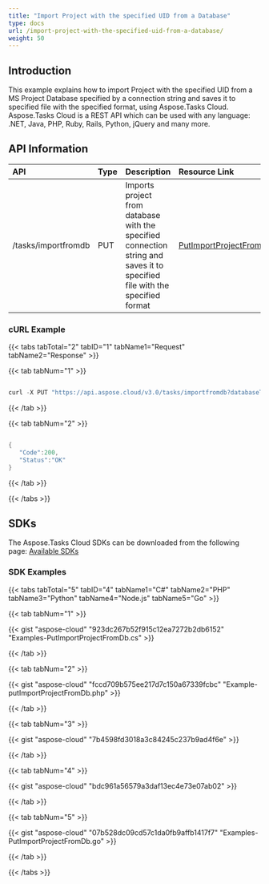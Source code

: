 ```yaml
---
title: "Import Project with the specified UID from a Database"
type: docs
url: /import-project-with-the-specified-uid-from-a-database/
weight: 50
---
```


## **Introduction**
This example explains how to import Project with the specified UID from a MS Project Database specified by a connection string and saves it to specified file with the specified format, using Aspose.Tasks Cloud. Aspose.Tasks Cloud is a REST API which can be used with any language: .NET, Java, PHP, Ruby, Rails, Python, jQuery and many more. 
## **API Information**

|**API**|**Type**|**Description**|**Resource Link**|
| :- | :- | :- | :- |
|/tasks/importfromdb|PUT|Imports project from database with the specified connection string and saves it to specified file with the specified format|[PutImportProjectFromDb](https://apireference.aspose.cloud/tasks/#/TasksDocument/PutImportProjectFromDb)|
### **cURL Example**
{{< tabs tabTotal="2" tabID="1" tabName1="Request" tabName2="Response" >}}

{{< tab tabNum="1" >}}

```java

curl -X PUT "https://api.aspose.cloud/v3.0/tasks/importfromdb?databaseType=Msp&projectUid=E6426C44-D6CB-4B9C-AF16-48910ACE0F54&filename=imported_from_db.xml&format=p6xml&databaseSchema=dbo" -H "accept: application/json" -H "Content-Type: application/json" -H "x-aspose-client: Containerize.Swagger" -d "Data Source=.\\\\SQLEXPRESS;Initial Catalog=ProjectServer_Published;Persist Security Info=True;User ID=sa;Password=pwd;"

```

{{< /tab >}}

{{< tab tabNum="2" >}}

```java

{
   "Code":200,
   "Status":"OK"
}

```

{{< /tab >}}

{{< /tabs >}}
## **SDKs**
The Aspose.Tasks Cloud SDKs can be downloaded from the following page: [Available SDKs](/tasks/available-sdks/)
### **SDK Examples**
{{< tabs tabTotal="5" tabID="4" tabName1="C#" tabName2="PHP" tabName3="Python" tabName4="Node.js" tabName5="Go" >}}

{{< tab tabNum="1" >}}

{{< gist "aspose-cloud" "923dc267b52f915c12ea7272b2db6152" "Examples-PutImportProjectFromDb.cs" >}}

{{< /tab >}}

{{< tab tabNum="2" >}}

{{< gist "aspose-cloud" "fccd709b575ee217d7c150a67339fcbc" "Example-putImportProjectFromDb.php" >}}

{{< /tab >}}

{{< tab tabNum="3" >}}

{{< gist "aspose-cloud" "7b4598fd3018a3c84245c237b9ad4f6e" >}}

{{< /tab >}}

{{< tab tabNum="4" >}}

{{< gist "aspose-cloud" "bdc961a56579a3daf13ec4e73e07ab02" >}}

{{< /tab >}}

{{< tab tabNum="5" >}}

{{< gist "aspose-cloud" "07b528dc09cd57c1da0fb9affb1417f7" "Examples-PutImportProjectFromDb.go" >}}

{{< /tab >}}

{{< /tabs >}}
